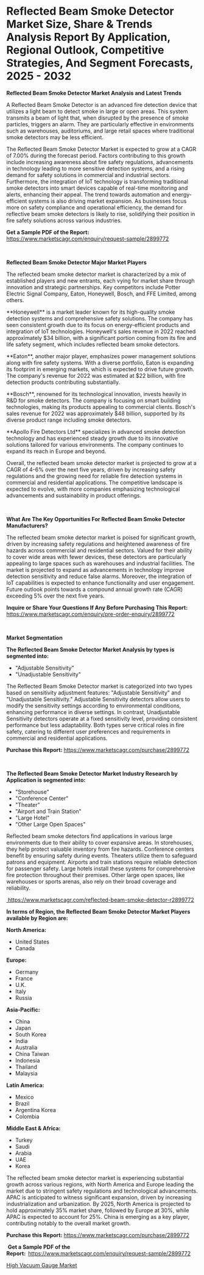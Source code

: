 <p><h1>Reflected Beam Smoke Detector Market Size, Share & Trends Analysis Report By Application, Regional Outlook, Competitive Strategies, And Segment Forecasts, 2025 - 2032</h1></p><p><strong>Reflected Beam Smoke Detector Market Analysis and Latest Trends</strong></p>
<p><p>A Reflected Beam Smoke Detector is an advanced fire detection device that utilizes a light beam to detect smoke in large or open areas. This system transmits a beam of light that, when disrupted by the presence of smoke particles, triggers an alarm. They are particularly effective in environments such as warehouses, auditoriums, and large retail spaces where traditional smoke detectors may be less efficient.</p><p>The Reflected Beam Smoke Detector Market is expected to grow at a CAGR of 7.00% during the forecast period. Factors contributing to this growth include increasing awareness about fire safety regulations, advancements in technology leading to more sensitive detection systems, and a rising demand for safety solutions in commercial and industrial sectors. Furthermore, the integration of IoT technology is transforming traditional smoke detectors into smart devices capable of real-time monitoring and alerts, enhancing their appeal. The trend towards automation and energy-efficient systems is also driving market expansion. As businesses focus more on safety compliance and operational efficiency, the demand for reflective beam smoke detectors is likely to rise, solidifying their position in fire safety solutions across various industries.</p></p>
<p><strong>Get a Sample PDF of the Report:&nbsp;</strong> <a href="https://www.marketscagr.com/enquiry/request-sample/2899772?utm_campaign=2460&utm_medium=2&utm_source=Github&utm_content=ia&utm_term=16032025&utm_id=reflected-beam-smoke-detector">https://www.marketscagr.com/enquiry/request-sample/2899772</a></p>
<p>&nbsp;</p>
<p><strong>Reflected Beam Smoke Detector Major Market Players</strong></p>
<p><p>The reflected beam smoke detector market is characterized by a mix of established players and new entrants, each vying for market share through innovation and strategic partnerships. Key competitors include Potter Electric Signal Company, Eaton, Honeywell, Bosch, and FFE Limited, among others.</p><p>**Honeywell** is a market leader known for its high-quality smoke detection systems and comprehensive safety solutions. The company has seen consistent growth due to its focus on energy-efficient products and integration of IoT technologies. Honeywell's sales revenue in 2022 reached approximately $34 billion, with a significant portion coming from its fire and life safety segment, which includes reflected beam smoke detectors.</p><p>**Eaton**, another major player, emphasizes power management solutions along with fire safety systems. With a diverse portfolio, Eaton is expanding its footprint in emerging markets, which is expected to drive future growth. The company's revenue for 2022 was estimated at $22 billion, with fire detection products contributing substantially.</p><p>**Bosch**, renowned for its technological innovation, invests heavily in R&D for smoke detectors. The company is focusing on smart building technologies, making its products appealing to commercial clients. Bosch's sales revenue for 2022 was approximately $48 billion, supported by its diverse product range including smoke detectors.</p><p>**Apollo Fire Detectors Ltd** specializes in advanced smoke detection technology and has experienced steady growth due to its innovative solutions tailored for various environments. The company continues to expand its reach in Europe and beyond.</p><p>Overall, the reflected beam smoke detector market is projected to grow at a CAGR of 4-6% over the next five years, driven by increasing safety regulations and the growing need for reliable fire detection systems in commercial and residential applications. The competitive landscape is expected to evolve, with more companies emphasizing technological advancements and sustainability in product offerings.</p></p>
<p>&nbsp;</p>
<p><strong>What Are The Key Opportunities For Reflected Beam Smoke Detector Manufacturers?</strong></p>
<p><p>The reflected beam smoke detector market is poised for significant growth, driven by increasing safety regulations and heightened awareness of fire hazards across commercial and residential sectors. Valued for their ability to cover wide areas with fewer devices, these detectors are particularly appealing to large spaces such as warehouses and industrial facilities. The market is projected to expand as advancements in technology improve detection sensitivity and reduce false alarms. Moreover, the integration of IoT capabilities is expected to enhance functionality and user engagement. Future outlook points towards a compound annual growth rate (CAGR) exceeding 5% over the next five years.</p></p>
<p><strong>Inquire or Share Your Questions If Any Before Purchasing This Report:</strong> <a href="https://www.marketscagr.com/enquiry/pre-order-enquiry/2899772?utm_campaign=2460&utm_medium=2&utm_source=Github&utm_content=ia&utm_term=16032025&utm_id=reflected-beam-smoke-detector">https://www.marketscagr.com/enquiry/pre-order-enquiry/2899772</a></p>
<p>&nbsp;</p>
<p><strong>Market Segmentation</strong></p>
<p><strong>The Reflected Beam Smoke Detector Market Analysis by types is segmented into:</strong></p>
<p><ul><li>"Adjustable Sensitivity"</li><li>"Unadjustable Sensitivity"</li></ul></p>
<p><p>The Reflected Beam Smoke Detector market is categorized into two types based on sensitivity adjustment features: "Adjustable Sensitivity" and "Unadjustable Sensitivity." Adjustable Sensitivity detectors allow users to modify the sensitivity settings according to environmental conditions, enhancing performance in diverse settings. In contrast, Unadjustable Sensitivity detectors operate at a fixed sensitivity level, providing consistent performance but less adaptability. Both types serve critical roles in fire safety, catering to different user preferences and requirements in commercial and residential applications.</p></p>
<p><strong>Purchase this Report:&nbsp;</strong><a href="https://www.marketscagr.com/purchase/2899772?utm_campaign=2460&utm_medium=2&utm_source=Github&utm_content=ia&utm_term=16032025&utm_id=reflected-beam-smoke-detector">https://www.marketscagr.com/purchase/2899772</a></p>
<p>&nbsp;</p>
<p><strong>The Reflected Beam Smoke Detector Market Industry Research by Application is segmented into:</strong></p>
<p><ul><li>"Storehouse"</li><li>"Conference Center"</li><li>"Theater"</li><li>"Airport and Train Station"</li><li>"Large Hotel"</li><li>"Other Large Open Spaces"</li></ul></p>
<p><p>Reflected beam smoke detectors find applications in various large environments due to their ability to cover expansive areas. In storehouses, they help protect valuable inventory from fire hazards. Conference centers benefit by ensuring safety during events. Theaters utilize them to safeguard patrons and equipment. Airports and train stations require reliable detection for passenger safety. Large hotels install these systems for comprehensive fire protection throughout their premises. Other large open spaces, like warehouses or sports arenas, also rely on their broad coverage and reliability.</p></p>
<p><a href="https://www.marketscagr.com/reflected-beam-smoke-detector-r2899772?utm_campaign=2460&utm_medium=2&utm_source=Github&utm_content=ia&utm_term=16032025&utm_id=reflected-beam-smoke-detector">&nbsp;https://www.marketscagr.com/reflected-beam-smoke-detector-r2899772</a></p>
<p><strong>In terms of Region, the Reflected Beam Smoke Detector Market Players available by Region are:</strong></p>
<p>
    <p> <strong> North America: </strong>
        <ul>
            <li>United States</li>
            <li>Canada</li>
        </ul>
        </p> 
    <p> <strong> Europe: </strong>
        <ul>
            <li>Germany</li>
            <li>France</li>
            <li>U.K.</li>
            <li>Italy</li>
            <li>Russia</li>
        </ul>
        </p> 
    <p> <strong> Asia-Pacific: </strong>
        <ul>
            <li>China</li>
            <li>Japan</li>
            <li>South Korea</li>
            <li>India</li>
            <li>Australia</li>
            <li>China Taiwan</li>
            <li>Indonesia</li>
            <li>Thailand</li>
            <li>Malaysia</li>
        </ul>
        </p> 
    <p> <strong> Latin America: </strong>
        <ul>
            <li>Mexico</li>
            <li>Brazil</li>
            <li>Argentina Korea</li>
            <li>Colombia</li>
        </ul>
        </p> 
    <p> <strong> Middle East & Africa: </strong>
        <ul>
            <li>Turkey</li>
            <li>Saudi</li>
            <li>Arabia</li>
            <li>UAE</li>
            <li>Korea</li>
        </ul>
    </p>
    </p>
<p><p>The reflected beam smoke detector market is experiencing substantial growth across various regions, with North America and Europe leading the market due to stringent safety regulations and technological advancements. APAC is anticipated to witness significant expansion, driven by increasing industrialization and urbanization. By 2025, North America is projected to hold approximately 35% market share, followed by Europe at 30%, while APAC is expected to account for 25%. China is emerging as a key player, contributing notably to the overall market growth.</p></p>
<p><strong>Purchase this Report: </strong><a href="https://www.marketscagr.com/purchase/2899772?utm_campaign=2460&utm_medium=2&utm_source=Github&utm_content=ia&utm_term=16032025&utm_id=reflected-beam-smoke-detector">https://www.marketscagr.com/purchase/2899772</a></p>
<p>&nbsp;<strong>Get a Sample PDF of the Report:&nbsp;&nbsp;</strong><a href="https://www.marketscagr.com/enquiry/request-sample/2899772?utm_campaign=2460&utm_medium=2&utm_source=Github&utm_content=ia&utm_term=16032025&utm_id=reflected-beam-smoke-detector">https://www.marketscagr.com/enquiry/request-sample/2899772</a></p>
<p><strong></strong></p>
<p><p><a href="https://github.com/abbislposival/Market-Research-Report-List-1/blob/main/high-vacuum-gauge-market.md?utm_campaign=2460&utm_medium=2&utm_source=Github&utm_content=ia&utm_term=16032025&utm_id=reflected-beam-smoke-detector">High Vacuum Gauge Market</a></p></p>